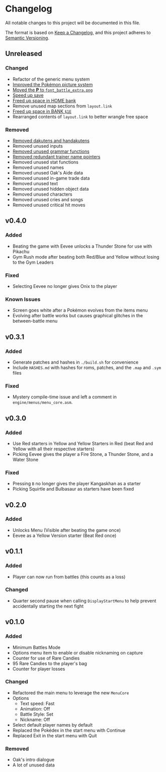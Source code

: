 # Changelog
All notable changes to this project will be documented in this file.

The format is based on [Keep a Changelog](https://keepachangelog.com/en/1.0.0/),
and this project adheres to [Semantic Versioning](https://semver.org/spec/v2.0.0.html).


## Unreleased
### Changed
- Refactor of the generic menu system
- [Improved the Pokémon picture system](https://github.com/pret/pokered/wiki/Improve-the-Pokemon-picture-system)
- [Moved the **P** to `font_battle_extra.png`](https://github.com/pret/pokered/wiki/Remove-Japanese-Opening-Quote-and-put-BOLD-P-in-gfx-font-font_battle_extra.png)
- [Speed up save](https://github.com/pret/pokered/wiki/Remove-Artificial-Save-Delay)
- [Freed up space in HOME bank](https://github.com/pret/pokeyellow/wiki/Free-some-space-in-the-Home-BANK)
- Remove unused map sections from `layout.link`
- [Freed up space in BANK `$1E`](https://github.com/pret/pokeyellow/wiki/Free-some-space-in-BANK-1E)
- Rearranged contents of `layout.link` to better wrangle free space

### Removed
- [Removed dakutens and handakutens](https://github.com/pret/pokered/wiki/Remove-Dakutens-and-Handakutens-feature)
- Removed unused inputs
- [Removed unused grammar functions](https://github.com/pret/pokered/wiki/Remove-Some-Japanese-Text-Grammar-Functions)
- [Removed redundant trainer name pointers](https://github.com/pret/pokered/wiki/Remove-Redundant-TrainerNamePointers)
- Removed unused stat functions
- Removed unused names
- Removed unused Oak's Aide data
- Removed unused in-game trade data
- Removed unused text
- Removed unused hidden object data
- Removed unused characters
- Removed unused cries and songs
- Removed unused critical hit moves


## v0.4.0
### Added
- Beating the game with Eevee unlocks a Thunder Stone for use with Pikachu
- Gym Rush mode after beating both Red/Blue and Yellow without losing to the Gym Leaders

### Fixed
- Selecting Eevee no longer gives Onix to the player

### Known Issues
- Screen goes white after a Pokémon evolves from the items menu
- Evolving after battle works but causes graphical glitches in the between-battle menu


## v0.3.1
### Added
- Generate patches and hashes in `./build.sh` for convenience
- Include `HASHES.md` with hashes for roms, patches, and the `.map` and `.sym` files

### Fixed
- Mystery compile-time issue and left a comment in `engine/menus/menu_core.asm`.


## v0.3.0
### Added
- Use Red starters in Yellow and Yellow Starters in Red (beat Red and Yellow with all their respective starters)
- Picking Eevee gives the player a Fire Stone, a Thunder Stone, and a Water Stone

### Fixed
- Pressing `B` no longer gives the player Kangaskhan as a starter
- Picking Squirtle and Bulbasaur as starters have been fixed


## v0.2.0
### Added
- Unlocks Menu (Visible after beating the game once)
- Eevee as a Yellow Version starter (Beat Red once)


## v0.1.1
### Added
- Player can now run from battles (this counts as a loss)

### Changed
- Quarter second pause when calling `DisplayStartMenu` to help prevent accidentally starting the next fight


## v0.1.0
### Added
- Minimum Battles Mode
- Options menu item to enable or disable nicknaming on capture
- Counter for use of Rare Candies
- 95 Rare Candies to the player's bag
- Counter for player losses

### Changed
- Refactored the main menu to leverage the new `MenuCore`
- Options
    - Text speed: Fast
    - Animation: Off
    - Battle Style: Set
    - Nickname: Off
- Select default player names by default
- Replaced the Pokédex in the start menu with Continue
- Replaced Exit in the start menu with Quit

### Removed
- Oak's intro dialogue
- A lot of unused data
